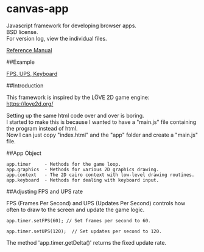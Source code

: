 canvas-app
==========

Javascript framework for developing browser apps.  
BSD license.  
For version log, view the individual files.  

<a target="_blank" href="https://github.com/bvssvni/canvas-app/wiki/Reference-Manual">Reference Manual</a>

##Example

<a target="_blank" href="http://htmlpreview.github.com/?https://github.com/bvssvni/canvas-app/blob/master/examples/fps-ups-keyboard-mouse/index.html">FPS, UPS, Keyboard</a>

##Introduction

This framework is inspired by the LÖVE 2D game engine:  
https://love2d.org/

Setting up the same html code over and over is boring.  
I started to make this is because I wanted to have a "main.js" file containing the program instead of html.  
Now I can just copy "index.html" and the "app" folder and create a "main.js" file.  

##App Object

    app.timer     - Methods for the game loop.
    app.graphics  - Methods for various 2D graphics drawing.
    app.context   - The 2D cairo context with low-level drawing routines.
    app.keyboard  - Methods for dealing with keyboard input.

##Adjusting FPS and UPS rate

FPS (Frames Per Second) and UPS (Updates Per Second) controls how often to draw to the screen and update the game logic.  

    app.timer.setFPS(60); // Set frames per second to 60.
    
    app.timer.setUPS(120);  // Set updates per second to 120.
    
The method 'app.timer.getDelta()' returns the fixed update rate.  
